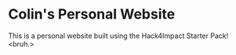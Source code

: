 # Colin's Personal Website
This is a personal website built using the Hack4Impact Starter Pack!
<bruh.>